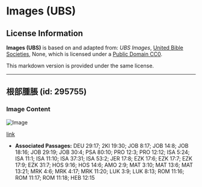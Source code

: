 # Images (UBS)

## License Information

**Images (UBS)** is based on and adapted from: _UBS Images_, [United Bible Societies](https://unitedbiblesocieties.org/), None, which is licensed under a [Public Domain CC0](https://creativecommons.org/public-domain/cc0/).

This markdown version is provided under the same license.



--------------------------------

## 根部腫脹 (id: 295755)

### Image Content

![Image](https://cdn.aquifer.bible/aquifer-content/resources/Media/WEB-0769_root_swelling.jpg)

[link](https://cdn.aquifer.bible/aquifer-content/resources/Media/WEB-0769_root_swelling.jpg)

* **Associated Passages:** DEU 29:17; 2KI 19:30; JOB 8:17; JOB 14:8; JOB 18:16; JOB 29:19; JOB 30:4; PSA 80:10; PRO 12:3; PRO 12:12; ISA 5:24; ISA 11:1; ISA 11:10; ISA 37:31; ISA 53:2; JER 17:8; EZK 17:6; EZK 17:7; EZK 17:9; EZK 31:7; HOS 9:16; HOS 14:6; AMO 2:9; MAT 3:10; MAT 13:6; MAT 13:21; MRK 4:6; MRK 4:17; MRK 11:20; LUK 3:9; LUK 8:13; ROM 11:16; ROM 11:17; ROM 11:18; HEB 12:15


